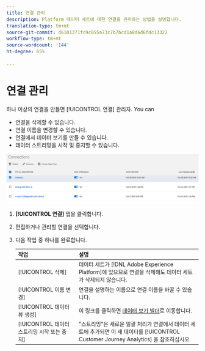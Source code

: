 ```yaml
---
title: 연결 관리
description: Platform 데이터 세트에 대한 연결을 관리하는 방법을 설명합니다.
translation-type: tm+mt
source-git-commit: d6101371fc9c055a73c7b7bcd1a8d6d6fdc13322
workflow-type: tm+mt
source-wordcount: '144'
ht-degree: 65%

---
```



# 연결 관리

하나 이상의 연결을 만들면 [!UICONTROL 연결] 관리자. You can

* 연결을 삭제할 수 있습니다.
* 연결 이름을 변경할 수 있습니다.
* 연결에서 데이터 보기를 만들 수 있습니다.
* 데이터 스트리밍을 시작 및 중지할 수 있습니다.

![연결 관리자](assets/connections-manager.png)

1. **[!UICONTROL 연결]** 탭을 클릭합니다.

2. 편집하거나 관리할 연결을 선택합니다.

3. 다음 작업 중 하나를 완료합니다.

   | 작업 | 설명 |
   |---|---|
   | [!UICONTROL 삭제] | 데이터 세트가 [!DNL Adobe Experience Platform]에 있으므로 연결을 삭제해도 데이터 세트가 삭제되지 않습니다. |
   | [!UICONTROL 이름 변경] | 연결을 설명하는 이름으로 연결 이름을 바꿀 수 있습니다. |
   | [!UICONTROL 데이터 뷰 생성] | 이 링크를 클릭하면 [데이터 보기 빌더](/help/data-views/create-dataview.md)로 이동합니다. |
   | [!UICONTROL 데이터 스트리밍 시작 또는 중지] | &quot;스트리밍&quot;은 새로운 일괄 처리가 연결에서 데이터 세트에 추가되면 이 새 데이터를 [!UICONTROL Customer Journey Analytics] 을 참조하십시오. |


